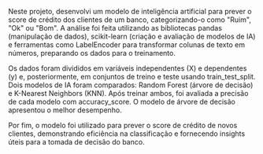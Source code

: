 Neste projeto, desenvolvi um modelo de inteligência artificial para prever o score de crédito dos clientes de um banco, categorizando-o como "Ruim", "Ok" ou "Bom". A análise foi feita utilizando as bibliotecas pandas (manipulação de dados), scikit-learn (criação e avaliação de modelos de IA) e ferramentas como LabelEncoder para transformar colunas de texto em números, preparando os dados para o treinamento.

Os dados foram divididos em variáveis independentes (X) e dependentes (y) e, posteriormente, em conjuntos de treino e teste usando train_test_split. Dois modelos de IA foram comparados: Random Forest (árvore de decisão) e K-Nearest Neighbors (KNN). Após treinar ambos, foi avaliada a precisão de cada modelo com accuracy_score. O modelo de árvore de decisão apresentou o melhor desempenho.

Por fim, o modelo foi utilizado para prever o score de crédito de novos clientes, demonstrando eficiência na classificação e fornecendo insights úteis para a tomada de decisão do banco.
